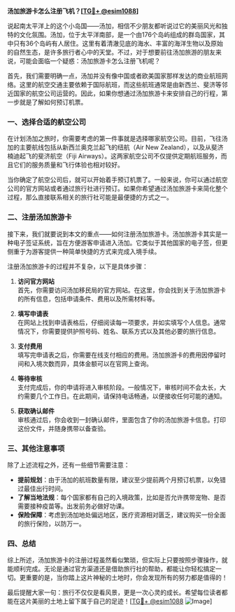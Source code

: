 **汤加旅游卡怎么注册飞机？[[TG💪+ @esim1088](https://t.me/s/esim1088)]**

说起南太平洋上的这个小岛国——汤加，相信不少朋友都听说过它的美丽风光和独特的文化氛围。汤加，位于太平洋南部，是一个由176个岛屿组成的群岛国家，其中只有36个岛屿有人居住。这里有着清澈见底的海水、丰富的海洋生物以及原始的自然生态，是许多旅行者心中的天堂。不过，对于想要前往汤加旅游的朋友来说，可能会面临一个疑惑：汤加旅游卡怎么注册飞机呢？

首先，我们需要明确一点，汤加并没有像中国或者欧美国家那样发达的商业航班网络。这里的航空交通主要依赖于国际航班，而这些航班通常是由新西兰、斐济等邻近国家的航空公司运营的。因此，如果你想通过汤加旅游卡来安排自己的行程，第一步就是了解如何预订机票。

### 一、选择合适的航空公司

在计划汤加之旅时，你需要考虑的第一件事就是选择哪家航空公司。目前，飞往汤加的主要航线包括从新西兰奥克兰起飞的纽航（Air New Zealand），以及从斐济楠迪起飞的斐济航空（Fiji Airways）。这两家航空公司不仅提供定期航班服务，而且它们的服务质量和飞行体验也相对较好。

当你确定了航空公司后，就可以开始着手预订机票了。一般来说，你可以通过航空公司的官方网站或者通过旅行社进行预订。如果你希望通过汤加旅游卡来简化整个过程，那么直接联系相关的旅行社可能是最便捷的方式之一。

### 二、注册汤加旅游卡

接下来，我们就要说到本文的重点——如何注册汤加旅游卡。汤加旅游卡其实是一种电子签证系统，旨在方便游客申请进入汤加。它类似于其他国家的电子签，但更侧重于为游客提供一种简单快捷的方式来完成入境手续。

注册汤加旅游卡的过程并不复杂，以下是具体步骤：

1. **访问官方网站**  
   首先，你需要访问汤加移民局的官方网站。在这里，你会找到关于汤加旅游卡的所有信息，包括申请条件、费用以及所需材料等。

2. **填写申请表**  
   在网站上找到申请表格后，仔细阅读每一项要求，并如实填写个人信息。通常情况下，你需要提供护照号码、姓名、联系方式以及其他必要的旅行信息。

3. **支付费用**  
   填写完申请表之后，你需要在线支付相应的费用。汤加旅游卡的费用因停留时间和入境次数而异，具体金额可以在官网上查询。

4. **等待审核**  
   支付完成后，你的申请将进入审核阶段。一般情况下，审核时间不会太长，大约需要几个工作日。在此期间，请保持电话畅通，以便接收任何可能的通知。

5. **获取确认邮件**  
   审核通过后，你会收到一封确认邮件，里面包含了你的汤加旅游卡信息。打印这份文件，并随身携带以备查验。

### 三、其他注意事项

除了上述流程之外，还有一些细节需要注意：

- **提前规划**：由于汤加的航班数量有限，建议至少提前两个月预订机票，以免错过最佳出行时间。
- **了解当地法规**：每个国家都有自己的入境政策，比如是否允许携带宠物、是否需要接种疫苗等。出发前务必做好功课。
- **保险保障**：考虑到汤加地处偏远地区，医疗资源相对匮乏，建议购买一份全面的旅行保险，以防万一。

### 四、总结

综上所述，汤加旅游卡的注册过程虽然看似繁琐，但实际上只要按照步骤操作，就能顺利完成。无论是通过官方渠道还是借助旅行社的帮助，都能让你轻松搞定一切。更重要的是，当你踏上这片神秘的土地时，你会发现所有的努力都是值得的！

最后提醒大家一句：旅行不仅仅是看风景，更是一次心灵的成长。希望每位读者都能在这片美丽的土地上留下属于自己的足迹！[[TG💪+ @esim1088](https://t.me/s/esim1088) ![Image](https://i.postimg.cc/4NQfJmqS/Snipaste-2025-05-13-00-14-12.png)]
